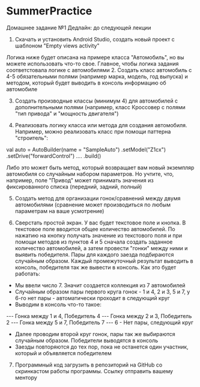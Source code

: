 # SummerPractice
Домашнее задание №1
Дедлайн: до следующей лекции

1. Скачать и установить Android Studio, создать новый проект с шаблоном "Empty views activity"

Логика ниже будет описана на примере класса "Автомобиль", но вы можете использовать что-то свое. Главное, чтобы логика задания соответстовала логике с автомобилями
2. Создать класс автомобиль с 4-5 обязательными полями (например марка, модель, год выпуска) и методом, который будет выводить в консоль информацию об автомобиле

3. Создать производные классы (минимум 4) для автомобилей с дополнительными полями (например, класс Кроссовер с полями "тип привода" и "мощность двигателя")

4. Реализовать логику класса или метода для создания автомобиля. Например, можно реализовать класс при помощи паттерна "строитель":

val auto = AutoBuilder(name = "SampleAuto")
    .setModel("Z1cx")
    .setDrive("forwardControl")
    ....
    .build()

Либо это может быть метод, который возвращает вам новый экземпляр автомобиля со случайным набором параметров. Но учтите, что, например, поле "Привод" может принимать значения из фиксированного списка (передний, задний, полный)

5. Создать метод для организации гонок/сравнений между двумя автомобилями (сравнение может производиться по любым параметрам на ваше усмотрение)

6. Сверстать простой экран. У вас будет текстовое поле и кнопка. В текстовое поле вводится общее количество автомобилей.
По нажатию на кнопку получать значение из текстового поля и при помощи методов из пунктов 4 и 5 сначала создать заданное количество автомобилей, а затем провести "гонки" между ними и выявить победителя. Пары для каждого заезда подбираются случайным образом.
Каждый промежуточный результат выводить в консоль, победителя так же вывести в консоль.
Как это будет работать:
- Мы ввели число 7. Значит создается коллекция из 7 автомобилей
- Случайным образом пары первого круга гонок - 1 и 4, 2 и 3, 5 и 7, у 6-го нет пары - автоматически проходит в следующий круг
- Выводим в консоль что-то такое: 

--- Гонка между 1 и 4, Победитель 4 
--- Гонка между 2 и 3, Победитель 2
--- Гонка между 5 и 7, Победитель 7
--- 6 - Нет пары, следующий круг

- Далее проводим второй круг гонок, пары так же выбираются случайным образом. 
Победители выводятся в консоль
- Заезды повторяются до тех пор, пока не останется один участник, который и объявляется победителем

7. Программный код загрузить в репозиторий на GitHub со скринкастом работы программы. Ссылку отправить вашему ментору
